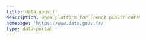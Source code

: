 ```yaml
---
title: data.gouv.fr
description: Open platform for French public data
homepage: 'https://www.data.gouv.fr/'
type: data-portal
---
```

